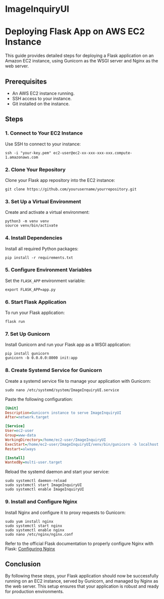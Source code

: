 # ImageInquiryUI

# Deploying Flask App on AWS EC2 Instance

This guide provides detailed steps for deploying a Flask application on an Amazon EC2 instance, using Gunicorn as the WSGI server and Nginx as the web server.

## Prerequisites

- An AWS EC2 instance running.
- SSH access to your instance.
- Git installed on the instance.

## Steps

### 1. Connect to Your EC2 Instance
Use SSH to connect to your instance:
```
ssh -i "your-key.pem" ec2-user@ec2-xx-xxx-xxx-xxx.compute-1.amazonaws.com
```

### 2. Clone Your Repository
Clone your Flask app repository into the EC2 instance:
```
git clone https://github.com/yourusername/yourrepository.git
```

### 3. Set Up a Virtual Environment
Create and activate a virtual environment:
```
python3 -m venv venv
source venv/bin/activate
```

### 4. Install Dependencies
Install all required Python packages:
```
pip install -r requirements.txt
```

### 5. Configure Environment Variables
Set the `FLASK_APP` environment variable:
```
export FLASK_APP=app.py
```

### 6. Start Flask Application
To run your Flask application:
```
flask run
```

### 7. Set Up Gunicorn
Install Gunicorn and run your Flask app as a WSGI application:
```
pip install gunicorn
gunicorn -b 0.0.0.0:8000 init:app
```

### 8. Create Systemd Service for Gunicorn
Create a systemd service file to manage your application with Gunicorn:
```
sudo nano /etc/systemd/system/ImageInquiryUI.service
```

Paste the following configuration:

```ini
[Unit]
Description=Gunicorn instance to serve ImageInquiryUI
After=network.target

[Service]
User=ec2-user
Group=www-data
WorkingDirectory=/home/ec2-user/ImageInquiryUI
ExecStart=/home/ec2-user/ImageInquiryUI/venv/bin/gunicorn -b localhost:8000 init:app
Restart=always

[Install]
WantedBy=multi-user.target
```

Reload the systemd daemon and start your service:
```
sudo systemctl daemon-reload
sudo systemctl start ImageInquiryUI
sudo systemctl enable ImageInquiryUI
```

### 9. Install and Configure Nginx
Install Nginx and configure it to proxy requests to Gunicorn:
```
sudo yum install nginx
sudo systemctl start nginx
sudo systemctl enable nginx
sudo nano /etc/nginx/nginx.conf
```

Refer to the official Flask documentation to properly configure Nginx with Flask:
[Configuring Nginx](https://flask.palletsprojects.com/en/2.3.x/deploying/nginx/)

## Conclusion

By following these steps, your Flask application should now be successfully running on an EC2 instance, served by Gunicorn, and managed by Nginx as the web server. This setup ensures that your application is robust and ready for production environments.
